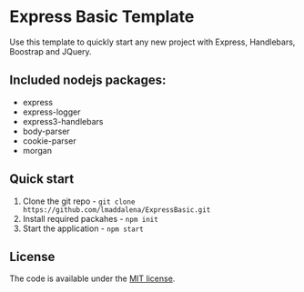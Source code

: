 # Express Basic Template

Use this template to quickly start any new project with Express, Handlebars, Boostrap and JQuery.


## Included nodejs packages:
* express
* express-logger
* express3-handlebars
* body-parser
* cookie-parser
* morgan

## Quick start
1. Clone the git repo - `git clone https://github.com/lmaddalena/ExpressBasic.git`
2. Install required packahes - `npm init`
3. Start the application - `npm start`

## License

The code is available under the [MIT license](LICENSE.txt).